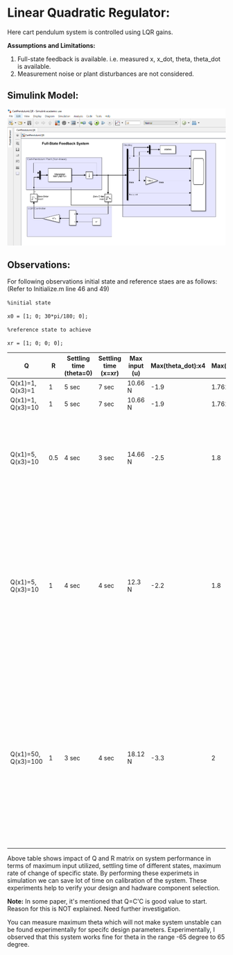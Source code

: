 # Linear Quadratic Regulator: #

Here cart pendulum system is controlled using LQR gains.

**Assumptions and Limitations:**
1. Full-state feedback is available. i.e. measured x, x_dot, theta, theta_dot is available.
2. Measurement noise or plant disturbances are not considered.

## Simulink Model: ##

![Screenshot](SimulinkModel.png)

## Observations: ##

For following observations initial state and reference staes are as follows: (Refer to Initialize.m line 46 and 49) 	

`%initial state`

`x0 = [1; 0; 30*pi/180; 0];`

`%reference state to achieve`

`xr = [1; 0; 0; 0];`

Q | R | Settling time (theta=0) | Settling time (x=xr) | Max input (u) | Max(theta_dot):x4 | Max(x_dot):x2 | Comment
--|---|-------------------------|----------------------|---------------|-------------------|---------------|--------
Q(x1)=1, Q(x3)=1 | 1 | 5 sec | 7 sec | 10.66 N | -1.9 | 1.762 | started with all elements 1
Q(x1)=1, Q(x3)=10 | 1 | 5 sec | 7 sec | 10.66 N | -1.9 | 1.762 | No major changes are observed
Q(x1)=5, Q(x3)=10 | 0.5 | 4 sec | 3 sec | 14.66 N | -2.5 | 1.8 | By reducing the value of R we allowed system to use for input. By increasing the Q(x1) we made system fast enough to get to the reference x faster than previous experimets.
Q(x1)=5, Q(x3)=10 | 1 | 4 sec | 4 sec | 12.3 N | -2.2 | 1.8 | Compare to earlier experiment (i.e. 3rd) the value of R is increased that means we are restricting to use input that's why input is 12 N whereas in 3rd experiment it is 14N. By increasing the Q(x1) compared to experiment 1 and 2, we made system fast enough to get to the reference x faster but it's slower than experiment 3 because of the input restriction.
Q(x1)=50, Q(x3)=100 | 1 | 3 sec | 4 sec | 18.12 N | -3.3 | 2 | In this experiment, we increased Q(x1) and Q(x3) compared to earlier experiment. Difference between state Q(x2,x4) - Q(x1,x3) is larger thatn other experiments. Meaning of this is that we want to achieve these states much faster and there are very less restrictions on state x2, x4. That is why max values of linear acceleration(x_dot) and theta_dot is greater than any of other experiments.

Above table shows impact of Q and R matrix on system performance in terms of maximum input utilized, settling time of different states, maximum rate of change of specific state.
By performing these experimets in simulation we can save lot of time on calibration of the system.
These experiments help to verify your design and hadware component selection.

**Note:** In some paper, it's mentioned that Q=C'C is good value to start. Reason for this is NOT explained. Need further investigation.

You can measure maximum theta which will not make system unstable can be found experimentally for specifc design parameters.
Experimentally, I observed that this system works fine for theta in the range -65 degree to 65 degree.
